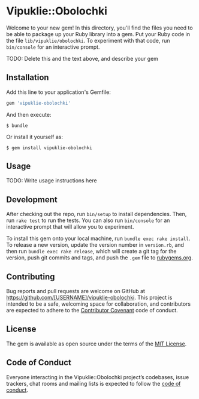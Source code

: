 # Vipuklie::Obolochki

Welcome to your new gem! In this directory, you'll find the files you need to be able to package up your Ruby library into a gem. Put your Ruby code in the file `lib/vipuklie/obolochki`. To experiment with that code, run `bin/console` for an interactive prompt.

TODO: Delete this and the text above, and describe your gem

## Installation

Add this line to your application's Gemfile:

```ruby
gem 'vipuklie-obolochki'
```

And then execute:

    $ bundle

Or install it yourself as:

    $ gem install vipuklie-obolochki

## Usage

TODO: Write usage instructions here

## Development

After checking out the repo, run `bin/setup` to install dependencies. Then, run `rake test` to run the tests. You can also run `bin/console` for an interactive prompt that will allow you to experiment.

To install this gem onto your local machine, run `bundle exec rake install`. To release a new version, update the version number in `version.rb`, and then run `bundle exec rake release`, which will create a git tag for the version, push git commits and tags, and push the `.gem` file to [rubygems.org](https://rubygems.org).

## Contributing

Bug reports and pull requests are welcome on GitHub at https://github.com/[USERNAME]/vipuklie-obolochki. This project is intended to be a safe, welcoming space for collaboration, and contributors are expected to adhere to the [Contributor Covenant](http://contributor-covenant.org) code of conduct.

## License

The gem is available as open source under the terms of the [MIT License](http://opensource.org/licenses/MIT).

## Code of Conduct

Everyone interacting in the Vipuklie::Obolochki project’s codebases, issue trackers, chat rooms and mailing lists is expected to follow the [code of conduct](https://github.com/[USERNAME]/vipuklie-obolochki/blob/master/CODE_OF_CONDUCT.md).
